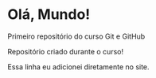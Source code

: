 # Olá, Mundo!
 Primeiro repositório do curso Git e GitHub

 Repositório criado durante o curso!

 Essa linha eu adicionei diretamente no site.
